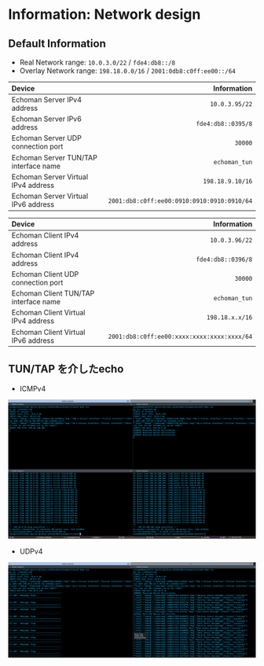 # Information: Network design

## Default Information

- Real Network range: `10.0.3.0/22` / `fde4:db8::/8`
- Overlay Network range: `198.18.0.0/16` / `2001:0db8:c0ff:ee00::/64`

| Device | Information |
| :--- | ---: |
| Echoman Server IPv4 address | `10.0.3.95/22` |
| Echoman Server IPv6 address | `fde4:db8::0395/8` |
| Echoman Server UDP connection port  | `30000` |
| Echoman Server TUN/TAP interface name | `echoman_tun` |
| Echoman Server Virtual IPv4 address | `198.18.9.10/16` |
| Echoman Server Virtual IPv6 address | `2001:db8:c0ff:ee00:0910:0910:0910:0910/64` |

| Device | Information |
| :--- | ---: |
| Echoman Client IPv4 address | `10.0.3.96/22` |
| Echoman Client IPv4 address | `fde4:db8::0396/8` |
| Echoman Client UDP connection port  | `30000` |
| Echoman Client TUN/TAP interface name | `echoman_tun` |
| Echoman Client Virtual IPv4 address | `198.18.x.x/16` |
| Echoman Client Virtual IPv6 address | `2001:db8:c0ff:ee00:xxxx:xxxx:xxxx:xxxx/64` |

## TUN/TAP を介したecho
- ICMPv4
<img src="./img/icmpv4.png" alt="ICMPv4.png" />

- UDPv4
<img src="./img/udpv4.png" alt="UDPv4.png" />
